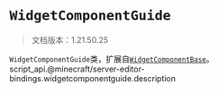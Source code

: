 # `WidgetComponentGuide`

> 文档版本：1.21.50.25

`WidgetComponentGuide`类，扩展自[`WidgetComponentBase`](./widgetcomponentbase.md)。script_api.@minecraft/server-editor-bindings.widgetcomponentguide.description

